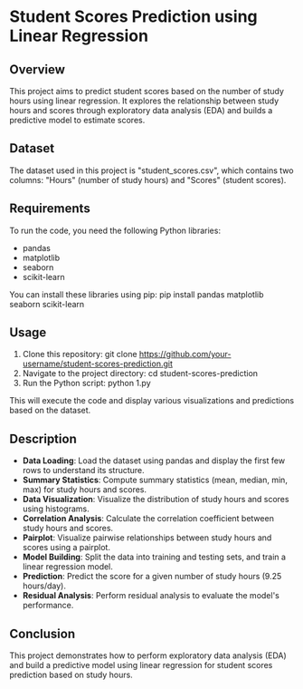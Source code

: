 # Student Scores Prediction using Linear Regression

## Overview
This project aims to predict student scores based on the number of study hours using linear regression. It explores the relationship between study hours and scores through exploratory data analysis (EDA) and builds a predictive model to estimate scores.

## Dataset
The dataset used in this project is "student_scores.csv", which contains two columns: "Hours" (number of study hours) and "Scores" (student scores).

## Requirements
To run the code, you need the following Python libraries:
- pandas
- matplotlib
- seaborn
- scikit-learn

You can install these libraries using pip: 
pip install pandas matplotlib seaborn scikit-learn

## Usage
1. Clone this repository: git clone https://github.com/your-username/student-scores-prediction.git
2. Navigate to the project directory: cd student-scores-prediction
3. Run the Python script: python 1.py


This will execute the code and display various visualizations and predictions based on the dataset.

## Description
- **Data Loading**: Load the dataset using pandas and display the first few rows to understand its structure.
- **Summary Statistics**: Compute summary statistics (mean, median, min, max) for study hours and scores.
- **Data Visualization**: Visualize the distribution of study hours and scores using histograms.
- **Correlation Analysis**: Calculate the correlation coefficient between study hours and scores.
- **Pairplot**: Visualize pairwise relationships between study hours and scores using a pairplot.
- **Model Building**: Split the data into training and testing sets, and train a linear regression model.
- **Prediction**: Predict the score for a given number of study hours (9.25 hours/day).
- **Residual Analysis**: Perform residual analysis to evaluate the model's performance.

## Conclusion
This project demonstrates how to perform exploratory data analysis (EDA) and build a predictive model using linear regression for student scores prediction based on study hours.



